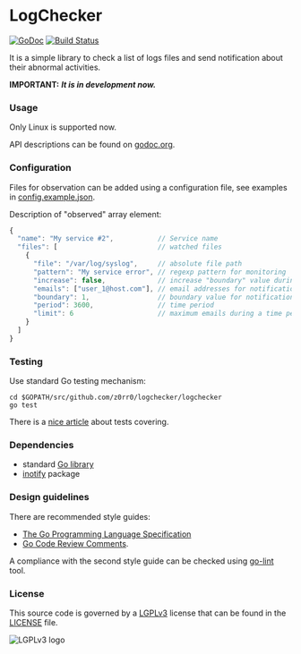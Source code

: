 # LogChecker

[![GoDoc](https://godoc.org/github.com/z0rr0/logchecker/logchecker?status.svg)](https://godoc.org/github.com/z0rr0/logchecker/logchecker) [![Build Status](https://travis-ci.org/z0rr0/logchecker.svg?branch=master)](https://travis-ci.org/z0rr0/logchecker)

It is a simple library to check a list of logs files and send notification about their abnormal activities.

**IMPORTANT:** _**It is in development now.**_

### Usage

Only Linux is supported now.

API descriptions can be found on [godoc.org](http://godoc.org/github.com/z0rr0/logchecker/logchecker).


### Configuration

Files for observation can be added using a configuration file, see examples in [config.example.json](https://github.com/z0rr0/logchecker/blob/master/config.example.json).


Description of "observed" array element:

```javascript
{
  "name": "My service #2",           // Service name
  "files": [                         // watched files
    {
      "file": "/var/log/syslog",     // absolute file path
      "pattern": "My service error", // regexp pattern for monitoring
      "increase": false,             // increase "boundary" value during a time period
      "emails": ["user_1@host.com"], // email addresses for notifications
      "boundary": 1,                 // boundary value for notifications
      "period": 3600,                // time period
      "limit": 6                     // maximum emails during a time period
    }
  ]
}
```

### Testing

Use standard Go testing mechanism:

```shell
cd $GOPATH/src/github.com/z0rr0/logchecker/logchecker
go test
```

There is a [nice article](http://blog.golang.org/cover) about tests covering.

### Dependencies

* standard [Go library](http://golang.org/pkg/)
* [inotify](https://godoc.org/golang.org/x/exp/inotify) package

### Design guidelines

There are recommended style guides:

* [The Go Programming Language Specification](https://golang.org/ref/spec)
* [Go Code Review Comments](https://github.com/golang/go/wiki/CodeReviewComments).

A compliance with the second style guide can be checked using [go-lint](http://go-lint.appspot.com/github.com/z0rr0/logchecker/logchecker) tool.

### License

This source code is governed by a [LGPLv3](https://www.gnu.org/licenses/lgpl-3.0.txt) license that can be found in the [LICENSE](https://github.com/z0rr0/logchecker/blob/master/LICENSE) file.

<img src="https://www.gnu.org/graphics/lgplv3-147x51.png" title="LGPLv3 logo">
